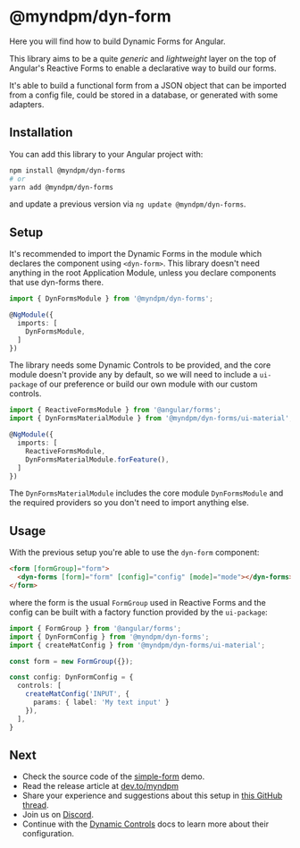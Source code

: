 # @myndpm/dyn-form

Here you will find how to build Dynamic Forms for Angular.

This library aims to be a quite *generic* and *lightweight* layer on the top of Angular's Reactive Forms to enable a declarative way to build our forms.

It's able to build a functional form from a JSON object that can be imported from a config file, could be stored in a database, or generated with some adapters.

## Installation

You can add this library to your Angular project with:

```bash
npm install @myndpm/dyn-forms
# or
yarn add @myndpm/dyn-forms
```

and update a previous version via `ng update @myndpm/dyn-forms`.

## Setup

It's recommended to import the Dynamic Forms
in the module which declares the component using `<dyn-form>`.
This library doesn't need anything in the root Application Module,
unless you declare components that use dyn-forms there.

```typescript
import { DynFormsModule } from '@myndpm/dyn-forms';

@NgModule({
  imports: [
    DynFormsModule,
  ]
})
```

The library needs some Dynamic Controls to be provided,
and the core module doesn't provide any by default,
so we will need to include a `ui-package` of our preference
or build our own module with our custom controls.

```typescript
import { ReactiveFormsModule } from '@angular/forms';
import { DynFormsMaterialModule } from '@myndpm/dyn-forms/ui-material';

@NgModule({
  imports: [
    ReactiveFormsModule,
    DynFormsMaterialModule.forFeature(),
  ]
})
```

The `DynFormsMaterialModule` includes the core module `DynFormsModule`
and the required providers so you don't need to import anything else.

## Usage

With the previous setup you're able to use the `dyn-form` component:

```html
<form [formGroup]="form">
  <dyn-forms [form]="form" [config]="config" [mode]="mode"></dyn-forms>
</form>
```

where the form is the usual `FormGroup` used in Reactive Forms
and the config can be built with a factory function provided by the `ui-package`:

```typescript
import { FormGroup } from '@angular/forms';
import { DynFormConfig } from '@myndpm/dyn-forms';
import { createMatConfig } from '@myndpm/dyn-forms/ui-material';

const form = new FormGroup({});

const config: DynFormConfig = {
  controls: [
    createMatConfig('INPUT', {
      params: { label: 'My text input' }
    }),
  ],
}
```

## Next

- Check the source code of the [simple-form](https://github.com/myndpm/open-source/tree/master/apps/website/src/app/demos/submodules/dyn-forms/components/simple) demo.
- Read the release article at [dev.to/myndpm](https://dev.to/myndpm/a-new-approach-to-have-dynamic-forms-in-angular-5d11)
- Share your experience and suggestions about this setup in [this GitHub thread](https://github.com/myndpm/open-source/discussions/26).
- Join us on [Discord](https://discord.gg/XxEqkvzeXg).
- Continue with the [Dynamic Controls](/docs/dyn-forms/intro/controls) docs to learn more about their configuration.
